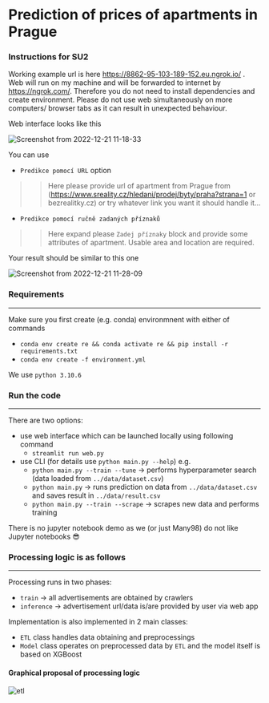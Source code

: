 # Prediction of prices of apartments in Prague

### Instructions for SU2

Working example url is here https://8862-95-103-189-152.eu.ngrok.io/ . Web will run on my machine and will be forwarded to internet by https://ngrok.com/. Therefore you do not need to install dependencies and create environment. Please do not use web simultaneously on more computers/ browser tabs as it can result in unexpected behaviour.


Web interface looks like this


![Screenshot from 2022-12-21 11-18-33](https://user-images.githubusercontent.com/65658910/208881956-e89c9af9-3827-42b3-bcca-66d909583c0c.png)

You can use 

* `Predikce pomocí URL` option
 >> Here please provide url of apartment from Prague from (https://www.sreality.cz/hledani/prodej/byty/praha?strana=1 or bezrealitky.cz)
   or try whatever link you want it should handle it... 
   
* `Predikce pomocí ručně zadaných příznaků`
 >> Here expand please `Zadej příznaky` block and provide some attributes of apartment. Usable area and location are required.
 
Your result should be similar to this one


![Screenshot from 2022-12-21 11-28-09](https://user-images.githubusercontent.com/65658910/208883815-cceb3a81-733c-4f2f-a764-42562008dbbd.png)


### Requirements

-----------------------------------------------------------------------------------
Make sure you first create (e.g. conda) environmnent with either of commands

- ``conda env create re && conda activate re && pip install -r requirements.txt``
- ``conda env create -f environment.yml``

We use ``python 3.10.6``

### Run the code

---------------------------------------------------------------------
There are two options:

- use web interface which can be launched locally using following command
  * ``streamlit run web.py``
- use CLI (for details use `python main.py --help`) e.g.
  * `python main.py --train --tune` -> performs hyperparameter search (data loaded from `../data/dataset.csv`)
  * `python main.py` -> runs prediction on data from `../data/dataset.csv` and saves result in `../data/result.csv`
  * `python main.py --train --scrape` -> scrapes new data and performs training
  
There is no jupyter notebook demo as we (or just Many98) do not like Jupyter notebooks :sunglasses:


### Processing logic is as follows

-------------------------------------------------------------------------------------
Processing runs in two phases:
* `train` -> all advertisements are obtained by crawlers
* `inference` -> advertisement url/data is/are provided by user via web app

Implementation is also implemented in 2 main classes:
* `ETL` class handles data obtaining and preprocessings
* `Model` class operates on preprocessed data by `ETL`
   and the model itself is based on XGBoost
   
#### Graphical proposal of processing logic 


![etl](https://user-images.githubusercontent.com/65658910/201643260-06bb1a57-564a-4413-9df0-c344095bff66.png)

